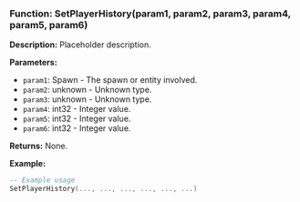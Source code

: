### Function: SetPlayerHistory(param1, param2, param3, param4, param5, param6)

**Description:**
Placeholder description.

**Parameters:**
- `param1`: Spawn - The spawn or entity involved.
- `param2`: unknown - Unknown type.
- `param3`: unknown - Unknown type.
- `param4`: int32 - Integer value.
- `param5`: int32 - Integer value.
- `param6`: int32 - Integer value.

**Returns:** None.

**Example:**

```lua
-- Example usage
SetPlayerHistory(..., ..., ..., ..., ..., ...)
```
